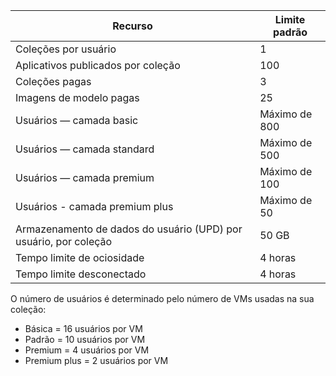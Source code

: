 
| Recurso | Limite padrão |
| --- | --- |
| Coleções por usuário |1 |
| Aplicativos publicados por coleção |100 |
| Coleções pagas |3 |
| Imagens de modelo pagas |25 |
| Usuários — camada basic |Máximo de 800 |
| Usuários — camada standard |Máximo de 500 |
| Usuários — camada premium |Máximo de 100 |
| Usuários - camada premium plus |Máximo de 50 |
| Armazenamento de dados do usuário (UPD) por usuário, por coleção |50 GB |
| Tempo limite de ociosidade |4 horas |
| Tempo limite desconectado |4 horas |

O número de usuários é determinado pelo número de VMs usadas na sua coleção:

* Básica = 16 usuários por VM
* Padrão = 10 usuários por VM
* Premium = 4 usuários por VM
* Premium plus = 2 usuários por VM

